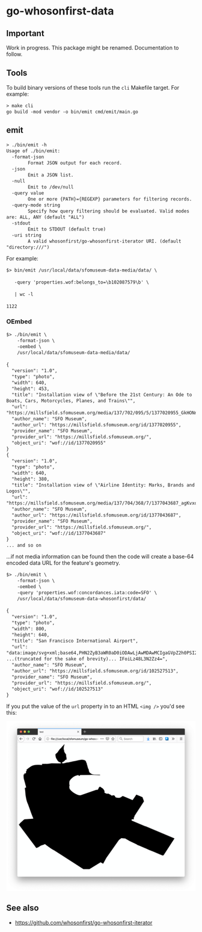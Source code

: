 # go-whosonfirst-data

## Important

Work in progress. This package might be renamed. Documentation to follow.

## Tools

To build binary versions of these tools run the `cli` Makefile target. For example:

```
> make cli
go build -mod vendor -o bin/emit cmd/emit/main.go
```

## emit

```
> ./bin/emit -h
Usage of ./bin/emit:
  -format-json
    	Format JSON output for each record.
  -json
    	Emit a JSON list.
  -null
    	Emit to /dev/null
  -query value
    	One or more {PATH}={REGEXP} parameters for filtering records.
  -query-mode string
    	Specify how query filtering should be evaluated. Valid modes are: ALL, ANY (default "ALL")
  -stdout
    	Emit to STDOUT (default true)
  -uri string
    	A valid whosonfirst/go-whosonfirst-iterator URI. (default "directory:///")
```

For example:

```
$> bin/emit /usr/local/data/sfomuseum-data-media/data/ \

   -query 'properties.wof:belongs_to=\b102087579\b' \

   | wc -l

1122
```

### OEmbed

```
$> ./bin/emit \
	-format-json \
	-oembed \
	/usr/local/data/sfomuseum-data-media/data/

{
  "version": "1.0",
  "type": "photo",
  "width": 640,
  "height": 453,
  "title": "Installation view of \"Before the 21st Century: An Ode to Boats, Cars, Motorcycles, Planes, and Trains\"",
  "url": "https://millsfield.sfomuseum.org/media/137/702/095/5/1377020955_GkHONnz4lqxYWQ9me6mBLNmZdthfrTKv_z.jpg",
  "author_name": "SFO Museum",
  "author_url": "https://millsfield.sfomuseum.org/id/1377020955",
  "provider_name": "SFO Museum",
  "provider_url": "https://millsfield.sfomuseum.org/",
  "object_uri": "wof://id/1377020955"
}
{
  "version": "1.0",
  "type": "photo",
  "width": 640,
  "height": 380,
  "title": "Installation view of \"Airline Identity: Marks, Brands and Logos\"",
  "url": "https://millsfield.sfomuseum.org/media/137/704/368/7/1377043687_agKvxo3EzdgRyNUahkBXadodNcV0Vvgx_z.jpg",
  "author_name": "SFO Museum",
  "author_url": "https://millsfield.sfomuseum.org/id/1377043687",
  "provider_name": "SFO Museum",
  "provider_url": "https://millsfield.sfomuseum.org/",
  "object_uri": "wof://id/1377043687"
}
... and so on
```

...if not media information can be found then the code will create a base-64 encoded data URL for the feature's geometry.

```
$> ./bin/emit \
	-format-json \
	-oembed \
	-query 'properties.wof:concordances.iata:code=SFO' \
	/usr/local/data/sfomuseum-data-whosonfirst/data/

{
  "version": "1.0",
  "type": "photo",
  "width": 800,
  "height": 640,
  "title": "San Francisco International Airport",
  "url": "data:image/svg+xml;base64,PHN2ZyB3aWR0aD0iODAwLjAwMDAwMCIgaGVpZ2h0PSI2NDAuMDAwMDAwIiB2aWV3Qm94PSIwIDAgODAwIDY0MCIgeG1sbnM9Imh0dHA6Ly93d3cudzMub3JnLzIwMDAvc3ZnIj48cGF0aCBkPSJNNDguMDYzMTI4IDMwOC4yMDk3ODg ...(truncated for the sake of brevity)... IFoiLz48L3N2Zz4=",
  "author_name": "SFO Museum",
  "author_url": "https://millsfield.sfomuseum.org/id/102527513",
  "provider_name": "SFO Museum",
  "provider_url": "https://millsfield.sfomuseum.org/",
  "object_uri": "wof://id/102527513"
}
```

If you put the value of the `url` property in to an HTML `<img />` you'd see this:

![](docs/images/oembed-sfo-svg.png)

## See also

* https://github.com/whosonfirst/go-whosonfirst-iterator